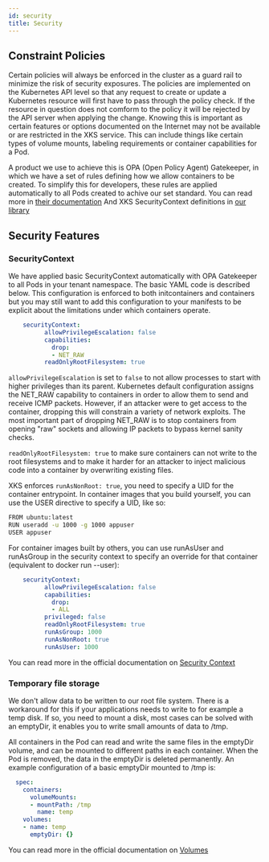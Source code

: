 ```yaml
---
id: security
title: Security
---
```


## Constraint Policies

Certain policies will always be enforced in the cluster as a guard rail to minimize the risk of security exposures. The policies are implemented on the Kubernetes API level so that
any request to create or update a Kubernetes resource will first have to pass through the policy check. If the resource in question does not comform to the policy it will be rejected
by the API server when applying the change. Knowing this is important as certain features or options documented on the Internet may not be available or are restricted in the XKS service.
This can include things like certain types of volume mounts, labeling requirements or container capabilities for a Pod.

A product we use to achieve this is OPA (Open Policy Agent) Gatekeeper, in which we have a set of rules defining how we allow containers to be created. To simplify this for developers, these rules are applied automatically to all Pods created to achive our set standard.
You can read more in [their documentation](https://open-policy-agent.github.io/gatekeeper/website/docs/howto/)
And XKS SecurityContext definitions in [our library](https://github.com/XenitAB/gatekeeper-library)

## Security Features

### SecurityContext

We have applied basic SecurityContext automatically with OPA Gatekeeper to all Pods in your tenant namespace. The basic YAML code is described below. This configuration is enforced to both initcontainers and containers but you may still want to add this configuration to your manifests to be explicit about the limitations under which containers operate.

```yaml
    securityContext:
          allowPrivilegeEscalation: false
          capabilities:
            drop:
            - NET_RAW
          readOnlyRootFilesystem: true
```

`allowPrivilegeEscalation` is set to `false` to not allow processes to start with higher privileges than its parent.
Kubernetes default configuration assigns the NET_RAW capability to containers in order to allow them to send and receive ICMP packets. However, if an attacker were to get access to the container, dropping this will constrain a variety of network exploits. The most important part of dropping NET_RAW is to stop containers from opening "raw" sockets and allowing IP packets to bypass kernel sanity checks.

`readOnlyRootFilesystem: true` to make sure containers can not write to the root filesystems and to make it harder for an attacker to inject malicious code into a container by overwriting existing files.

XKS enforces `runAsNonRoot: true`, you need to specify a UID for the container entrypoint. In container images that you build yourself, you can use the USER directive to specify a UID, like so:

```bash
FROM ubuntu:latest
RUN useradd -u 1000 -g 1000 appuser
USER appuser
```

For container images built by others, you can use runAsUser and runAsGroup in the security context to specify an override for that container (equivalent to docker run --user):

```yaml
    securityContext:
          allowPrivilegeEscalation: false
          capabilities:
            drop:
            - ALL
          privileged: false
          readOnlyRootFilesystem: true
          runAsGroup: 1000
          runAsNonRoot: true
          runAsUser: 1000
```

You can read more in the official documentation on [Security Context](https://kubernetes.io/docs/tasks/configure-pod-container/security-context/)

### Temporary file storage

We don't allow data to be written to our root file system. There is a workaround for this if your applications needs to write to for example a temp disk. If so, you need to mount a disk, most cases can be solved with an emptyDir, it enables you to write small amounts of data to /tmp.

All containers in the Pod can read and write the same files in the emptyDir volume, and can be mounted to different paths in each container. When the Pod is removed, the data in the emptyDir is deleted permanently.
An example configuration of a basic emptyDir mounted to /tmp is:

```yaml
  spec:
    containers:
      volumeMounts:
      - mountPath: /tmp
        name: temp
    volumes:
    - name: temp
      emptyDir: {}
```

You can read more in the official documentation on [Volumes](https://kubernetes.io/docs/concepts/storage/volumes/)
